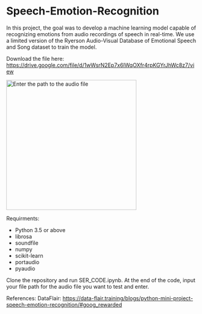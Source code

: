 # Speech-Emotion-Recognition
In this project, the goal was to develop a machine learning model capable of recognizing emotions from audio recordings of speech in real-time. We use a limited version of the Ryerson Audio-Visual Database of Emotional Speech and Song dataset to train the model.

Download the file here: https://drive.google.com/file/d/1wWsrN2Ep7x6lWqOXfr4rpKGYrJhWc8z7/view 

<img width="345" alt="Enter the path to the audio file" src="https://github.com/user-attachments/assets/3da0767d-0849-41c0-baea-6797ff9cf2f1">

Requirments: 
- Python 3.5 or above
- librosa
- soundfile
- numpy
- scikit-learn
- portaudio
- pyaudio

Clone the repository and run SER_CODE.ipynb. At the end of the code, input your file path for the audio file you want to test and enter.

References: 
DataFlair: https://data-flair.training/blogs/python-mini-project-speech-emotion-recognition/#goog_rewarded 
